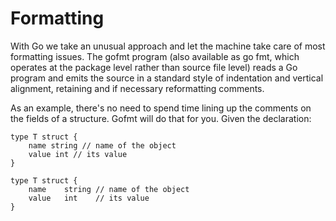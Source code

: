 # Formatting

With Go we take an unusual approach and let the machine take care of most formatting issues. The gofmt program (also available as go fmt, which operates at the package level rather than source file level) reads a Go program and emits the source in a standard style of indentation and vertical alignment, retaining and if necessary reformatting comments.

As an example, there's no need to spend time lining up the comments on the fields of a structure. Gofmt will do that for you. Given the declaration:

```
type T struct {
    name string // name of the object
    value int // its value
}

type T struct {
    name    string // name of the object
    value   int    // its value
}
```